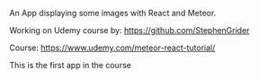 An App displaying some images with React and Meteor.

Working on Udemy course by: https://github.com/StephenGrider

Course: https://www.udemy.com/meteor-react-tutorial/

This is the first app in the course
